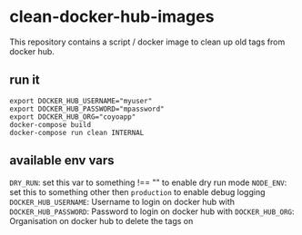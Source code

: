 # clean-docker-hub-images

This repository contains a script / docker image to clean up old tags from docker hub.

## run it
    
    export DOCKER_HUB_USERNAME="myuser"
    export DOCKER_HUB_PASSWORD="mpassword"
    export DOCKER_HUB_ORG="coyoapp"
    docker-compose build
    docker-compose run clean INTERNAL
    
    
## available env vars

`DRY_RUN`: set this var to something !== "" to enable dry run mode
`NODE_ENV`: set this to something other then `production` to enable debug logging
`DOCKER_HUB_USERNAME`: Username to login on docker hub with
`DOCKER_HUB_PASSWORD`: Password to login on docker hub with
`DOCKER_HUB_ORG`: Organisation on docker hub to delete the tags on
